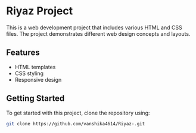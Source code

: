 # Riyaz Project

This is a web development project that includes various HTML and CSS files. The project demonstrates different web design concepts and layouts.

## Features
- HTML templates
- CSS styling
- Responsive design

## Getting Started
To get started with this project, clone the repository using:
```bash
git clone https://github.com/vanshika4614/Riyaz-.git
